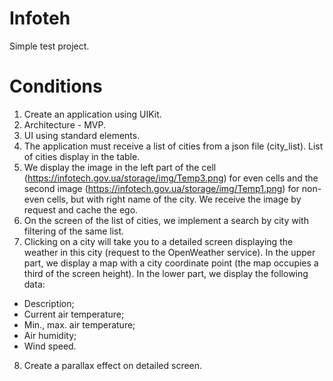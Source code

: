 # Infoteh
Simple test project.
# Conditions
1. Create an application using UIKit.
2. Architecture - MVP.
3. UI using standard elements.
4. The application must receive a list of cities from a json file (city_list). List of cities display in the table.
5. We display the image in the left part of the cell (https://infotech.gov.ua/storage/img/Temp3.png) for even cells and the second image (https://infotech.gov.ua/storage/img/Temp1.png) for non-even cells, but with right name of the city. We receive the image by request and cache the ego.
6. On the screen of the list of cities, we implement a search by city with filtering of the same list.
7. Clicking on a city will take you to a detailed screen displaying the weather in this city (request to the OpenWeather service). In the upper part, we display a map with a city coordinate point (the map occupies a third of the screen height). In the lower part, we display the following data:
- Description;
- Current air temperature;
- Min., max. air temperature;
- Air humidity;
- Wind speed.
8. Create a parallax effect on detailed screen.
